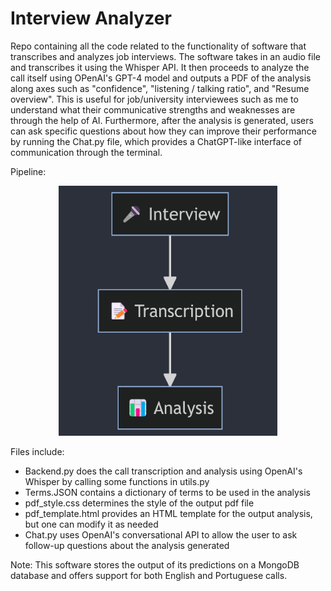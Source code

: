 # Interview Analyzer
Repo containing all the code related to the functionality of software that transcribes and analyzes job interviews. The software takes in an audio file and transcribes it using the Whisper API. It then proceeds to analyze the call itself using OPenAI's GPT-4 model and outputs a PDF of the analysis along axes such as "confidence", "listening / talking ratio", and "Resume overview". This is useful for job/university interviewees such as me to understand what their communicative strengths and weaknesses are through the help of AI. Furthermore, after the analysis is generated, users can ask specific questions about how they can improve their performance by running the Chat.py file, which provides a ChatGPT-like interface of communication through the terminal. 

Pipeline:
<br>
<div align = "center">
<img src="Diagram.png" alt="Diagram Illustration" width="350px" height="400px">
</div>

Files include:

* Backend.py does the call transcription and analysis using OpenAI's Whisper by calling some functions in utils.py
* Terms.JSON contains a dictionary of terms to be used in the analysis
* pdf_style.css determines the style of the output pdf file
* pdf_template.html provides an HTML template for the output analysis, but one can modify it as needed
* Chat.py uses OpenAI's conversational API to allow the user to ask follow-up questions about the analysis generated

Note: This software stores the output of its predictions on a MongoDB database and offers support for both English and Portuguese calls.
